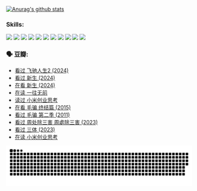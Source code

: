 
[![Anurag's github stats](https://github-readme-stats.vercel.app/api?username=w940853815)](https://github.com/anuraghazra/github-readme-stats)

### Skills:

<code><img height="32" src="https://cdn.jsdelivr.net/npm/simple-icons@v5/icons/python.svg"></code>
<code><img height="32" src="https://cdn.jsdelivr.net/npm/simple-icons@v5/icons/javascript.svg"></code>
<code><img height="32" src="https://cdn.jsdelivr.net/npm/simple-icons@v5/icons/django.svg"></code>
<code><img height="32" src="https://cdn.jsdelivr.net/npm/simple-icons@v5/icons/flask.svg"></code>
<code><img height="32" src="https://cdn.jsdelivr.net/npm/simple-icons@v5/icons/vuetify.svg"></code>
<code><img height="32" src="https://cdn.jsdelivr.net/npm/simple-icons@v5/icons/git.svg"></code>
<code><img height="32" src="https://cdn.jsdelivr.net/npm/simple-icons@v5/icons/docker.svg"></code>
<code><img height="32" src="https://cdn.jsdelivr.net/npm/simple-icons@v5/icons/postgresql.svg"></code>
<code><img height="32" src="https://cdn.jsdelivr.net/npm/simple-icons@v5/icons/elasticsearch.svg"></code>
<code><img height="32" src="https://cdn.jsdelivr.net/npm/simple-icons@v5/icons/macos.svg"></code>
<code><img height="32" src="https://cdn.jsdelivr.net/npm/simple-icons@v5/icons/linux.svg"></code>

### 🗣 豆瓣:

<!-- DOUBAN-ACTIVITIES:START -->
- [看过 飞驰人生2‎ (2024)](https://www.douban.com/people/136069238/status/4616048805/?_i=16415950)
- [看过 新生‎ (2024)](https://www.douban.com/people/136069238/status/4612373431/?_i=16415951)
- [在看 新生‎ (2024)](https://www.douban.com/people/136069238/status/4607441062/?_i=16415951)
- [在读 一往无前](https://www.douban.com/people/136069238/status/4590507310/?_i=16415951)
- [读过 小米创业思考](https://www.douban.com/people/136069238/status/4590506983/?_i=16415951)
- [在看 毛骗 终结篇‎ (2015)](https://www.douban.com/people/136069238/status/4581971924/?_i=16415951)
- [看过 毛骗 第二季‎ (2011)](https://www.douban.com/people/136069238/status/4581971810/?_i=16415951)
- [看过 周处除三害 周處除三害‎ (2023)](https://www.douban.com/people/136069238/status/4575646701/?_i=16415951)
- [看过 三体‎ (2023)](https://www.douban.com/people/136069238/status/4574263039/?_i=16415951)
- [在读 小米创业思考](https://www.douban.com/people/136069238/status/4572047905/?_i=16415951)
<!-- DOUBAN-ACTIVITIES:END -->


![Snake animation](https://raw.githubusercontent.com/w940853815/w940853815/output/github-contribution-grid-snake.svg)

<!--
**w940853815/w940853815** is a ✨ _special_ ✨ repository because its `README.md` (this file) appears on your GitHub profile.

Here are some ideas to get you started:

- 🔭 I’m currently working on ...
- 🌱 I’m currently learning ...
- 👯 I’m looking to collaborate on ...
- 🤔 I’m looking for help with ...
- 💬 Ask me about ...
- 📫 How to reach me: ...
- 😄 Pronouns: ...
- ⚡ Fun fact: ...
-->
